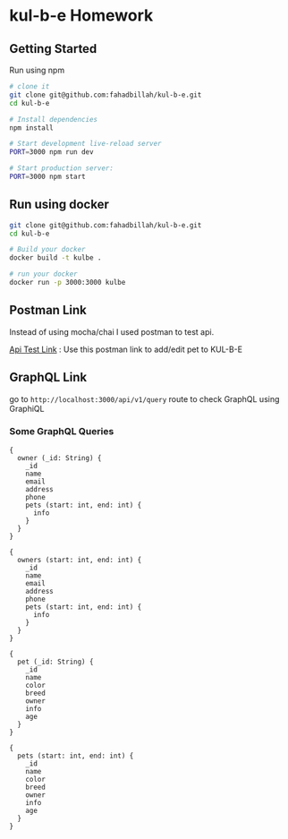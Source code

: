 kul-b-e Homework
==================================

Getting Started
---------------

Run using npm
```sh
# clone it
git clone git@github.com:fahadbillah/kul-b-e.git
cd kul-b-e

# Install dependencies
npm install

# Start development live-reload server
PORT=3000 npm run dev

# Start production server:
PORT=3000 npm start
```

Run using docker
------
```sh
git clone git@github.com:fahadbillah/kul-b-e.git
cd kul-b-e

# Build your docker
docker build -t kulbe .

# run your docker
docker run -p 3000:3000 kulbe

```

## Postman Link

Instead of using mocha/chai I used postman to test api.

[Api Test Link](https://www.getpostman.com/collections/908e0eb922717a681cb4) : Use this postman link to add/edit pet to KUL-B-E

## GraphQL Link

go to `http://localhost:3000/api/v1/query` route to check GraphQL using GraphiQL

### Some GraphQL Queries
```
{
  owner (_id: String) {
    _id
    name
    email
    address
    phone
    pets (start: int, end: int) {
      info
    }
  }
}

{
  owners (start: int, end: int) {
    _id
    name
    email
    address
    phone
    pets (start: int, end: int) {
      info
    }
  }
}

{
  pet (_id: String) {
    _id
    name
    color
    breed
    owner
    info
    age
  }
}

{
  pets (start: int, end: int) {
    _id
    name
    color
    breed
    owner
    info
    age
  }
}


```
